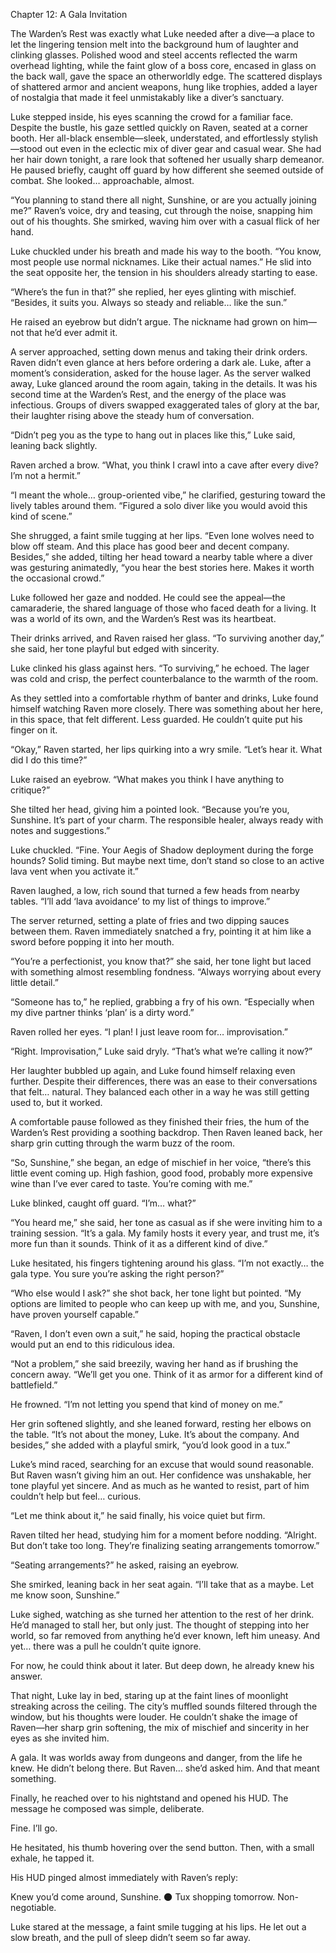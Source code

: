 Chapter 12: A Gala Invitation

The Warden’s Rest was exactly what Luke needed after a dive—a place to let the lingering tension melt into the background hum of laughter and clinking glasses. Polished wood and steel accents reflected the warm overhead lighting, while the faint glow of a boss core, encased in glass on the back wall, gave the space an otherworldly edge. The scattered displays of shattered armor and ancient weapons, hung like trophies, added a layer of nostalgia that made it feel unmistakably like a diver’s sanctuary.

Luke stepped inside, his eyes scanning the crowd for a familiar face. Despite the bustle, his gaze settled quickly on Raven, seated at a corner booth. Her all-black ensemble—sleek, understated, and effortlessly stylish—stood out even in the eclectic mix of diver gear and casual wear. She had her hair down tonight, a rare look that softened her usually sharp demeanor. He paused briefly, caught off guard by how different she seemed outside of combat. She looked… approachable, almost.

“You planning to stand there all night, Sunshine, or are you actually joining me?” Raven’s voice, dry and teasing, cut through the noise, snapping him out of his thoughts. She smirked, waving him over with a casual flick of her hand.

Luke chuckled under his breath and made his way to the booth. “You know, most people use normal nicknames. Like their actual names.” He slid into the seat opposite her, the tension in his shoulders already starting to ease.

“Where’s the fun in that?” she replied, her eyes glinting with mischief. “Besides, it suits you. Always so steady and reliable… like the sun.”

He raised an eyebrow but didn’t argue. The nickname had grown on him—not that he’d ever admit it.

A server approached, setting down menus and taking their drink orders. Raven didn’t even glance at hers before ordering a dark ale. Luke, after a moment’s consideration, asked for the house lager. As the server walked away, Luke glanced around the room again, taking in the details. It was his second time at the Warden’s Rest, and the energy of the place was infectious. Groups of divers swapped exaggerated tales of glory at the bar, their laughter rising above the steady hum of conversation.

“Didn’t peg you as the type to hang out in places like this,” Luke said, leaning back slightly.

Raven arched a brow. “What, you think I crawl into a cave after every dive? I’m not a hermit.”

“I meant the whole… group-oriented vibe,” he clarified, gesturing toward the lively tables around them. “Figured a solo diver like you would avoid this kind of scene.”

She shrugged, a faint smile tugging at her lips. “Even lone wolves need to blow off steam. And this place has good beer and decent company. Besides,” she added, tilting her head toward a nearby table where a diver was gesturing animatedly, “you hear the best stories here. Makes it worth the occasional crowd.”

Luke followed her gaze and nodded. He could see the appeal—the camaraderie, the shared language of those who faced death for a living. It was a world of its own, and the Warden’s Rest was its heartbeat.

Their drinks arrived, and Raven raised her glass. “To surviving another day,” she said, her tone playful but edged with sincerity.

Luke clinked his glass against hers. “To surviving,” he echoed. The lager was cold and crisp, the perfect counterbalance to the warmth of the room.

As they settled into a comfortable rhythm of banter and drinks, Luke found himself watching Raven more closely. There was something about her here, in this space, that felt different. Less guarded. He couldn’t quite put his finger on it.

“Okay,” Raven started, her lips quirking into a wry smile. “Let’s hear it. What did I do this time?”

Luke raised an eyebrow. “What makes you think I have anything to critique?”

She tilted her head, giving him a pointed look. “Because you’re you, Sunshine. It’s part of your charm. The responsible healer, always ready with notes and suggestions.”

Luke chuckled. “Fine. Your Aegis of Shadow deployment during the forge hounds? Solid timing. But maybe next time, don’t stand so close to an active lava vent when you activate it.”

Raven laughed, a low, rich sound that turned a few heads from nearby tables. “I’ll add ‘lava avoidance’ to my list of things to improve.”

The server returned, setting a plate of fries and two dipping sauces between them. Raven immediately snatched a fry, pointing it at him like a sword before popping it into her mouth.

“You’re a perfectionist, you know that?” she said, her tone light but laced with something almost resembling fondness. “Always worrying about every little detail.”

“Someone has to,” he replied, grabbing a fry of his own. “Especially when my dive partner thinks ‘plan’ is a dirty word.”

Raven rolled her eyes. “I plan! I just leave room for… improvisation.”

“Right. Improvisation,” Luke said dryly. “That’s what we’re calling it now?”

Her laughter bubbled up again, and Luke found himself relaxing even further. Despite their differences, there was an ease to their conversations that felt… natural. They balanced each other in a way he was still getting used to, but it worked.

A comfortable pause followed as they finished their fries, the hum of the Warden’s Rest providing a soothing backdrop. Then Raven leaned back, her sharp grin cutting through the warm buzz of the room.

“So, Sunshine,” she began, an edge of mischief in her voice, “there’s this little event coming up. High fashion, good food, probably more expensive wine than I’ve ever cared to taste. You’re coming with me.”

Luke blinked, caught off guard. “I’m… what?”

“You heard me,” she said, her tone as casual as if she were inviting him to a training session. “It’s a gala. My family hosts it every year, and trust me, it’s more fun than it sounds. Think of it as a different kind of dive.”

Luke hesitated, his fingers tightening around his glass. “I’m not exactly… the gala type. You sure you’re asking the right person?”

“Who else would I ask?” she shot back, her tone light but pointed. “My options are limited to people who can keep up with me, and you, Sunshine, have proven yourself capable.”

“Raven, I don’t even own a suit,” he said, hoping the practical obstacle would put an end to this ridiculous idea.

“Not a problem,” she said breezily, waving her hand as if brushing the concern away. “We’ll get you one. Think of it as armor for a different kind of battlefield.”

He frowned. “I’m not letting you spend that kind of money on me.”

Her grin softened slightly, and she leaned forward, resting her elbows on the table. “It’s not about the money, Luke. It’s about the company. And besides,” she added with a playful smirk, “you’d look good in a tux.”

Luke’s mind raced, searching for an excuse that would sound reasonable. But Raven wasn’t giving him an out. Her confidence was unshakable, her tone playful yet sincere. And as much as he wanted to resist, part of him couldn’t help but feel… curious.

“Let me think about it,” he said finally, his voice quiet but firm.

Raven tilted her head, studying him for a moment before nodding. “Alright. But don’t take too long. They’re finalizing seating arrangements tomorrow.”

“Seating arrangements?” he asked, raising an eyebrow.

She smirked, leaning back in her seat again. “I’ll take that as a maybe. Let me know soon, Sunshine.”

Luke sighed, watching as she turned her attention to the rest of her drink. He’d managed to stall her, but only just. The thought of stepping into her world, so far removed from anything he’d ever known, left him uneasy. And yet… there was a pull he couldn’t quite ignore.

For now, he could think about it later. But deep down, he already knew his answer.

That night, Luke lay in bed, staring up at the faint lines of moonlight streaking across the ceiling. The city’s muffled sounds filtered through the window, but his thoughts were louder. He couldn’t shake the image of Raven—her sharp grin softening, the mix of mischief and sincerity in her eyes as she invited him.

A gala. It was worlds away from dungeons and danger, from the life he knew. He didn’t belong there. But Raven… she’d asked him. And that meant something.

Finally, he reached over to his nightstand and opened his HUD. The message he composed was simple, deliberate.

Fine. I’ll go.

He hesitated, his thumb hovering over the send button. Then, with a small exhale, he tapped it.

His HUD pinged almost immediately with Raven’s reply:

Knew you’d come around, Sunshine. 🌑 Tux shopping tomorrow. Non-negotiable.

Luke stared at the message, a faint smile tugging at his lips. He let out a slow breath, and the pull of sleep didn’t seem so far away.